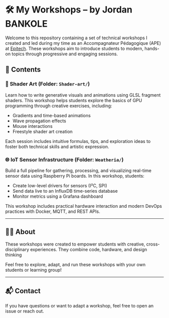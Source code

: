 # 🛠️ My Workshops – by Jordan BANKOLE

Welcome to this repository containing a set of technical workshops I created and led during my time as an Accompagnateur Pédagogique (APE) at [Epitech](https://www.epitech.eu). These workshops aim to introduce students to modern, hands-on topics through progressive and engaging sessions.


## 📁 Contents

### 🎨 Shader Art (Folder: `Shader-art/`)
Learn how to write generative visuals and animations using GLSL fragment shaders. This workshop helps students explore the basics of GPU programming through creative exercises, including:

- Gradients and time-based animations
- Wave propagation effects
- Mouse interactions
- Freestyle shader art creation

Each session includes intuitive formulas, tips, and exploration ideas to foster both technical skills and artistic expression.

### 🌐 IoT Sensor Infrastructure (Folder: `Weatheria/`)
Build a full pipeline for gathering, processing, and visualizing real-time sensor data using Raspberry Pi boards. In this workshop, students:

- Create low-level drivers for sensors (I²C, SPI)
- Send data live to an InfluxDB time-series database
- Monitor metrics using a Grafana dashboard

This workshop includes practical hardware interaction and modern DevOps practices with Docker, MQTT, and REST APIs.

---


## 🧑‍🏫 About

These workshops were created to empower students with creative, cross-disciplinary experiences. They combine code, hardware, and design thinking

Feel free to explore, adapt, and run these workshops with your own students or learning group!

---

## 📬 Contact

If you have questions or want to adapt a workshop, feel free to open an issue or reach out.

